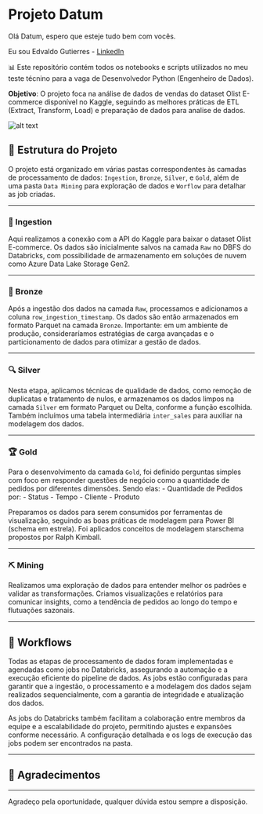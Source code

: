 # Projeto Datum 

Olá Datum, espero que esteje tudo bem com vocês.

Eu sou Edvaldo Gutierres - [LinkedIn](https://www.linkedin.com/in/edvaldo-gutierres-6b4a5768/)

📊 Este repositório contém todos os notebooks e scripts utilizados no meu teste técnino  para a vaga de Desenvolvedor Python (Engenheiro de Dados).

**Objetivo**: O projeto foca na análise de dados de vendas do dataset Olist E-commerce disponível no Kaggle, seguindo as melhores práticas de ETL (Extract, Transform, Load) e preparação de dados para analise de dados.

![alt text](worflow/olist.png)

## 📁 Estrutura do Projeto

O projeto está organizado em várias pastas correspondentes às camadas de processamento de dados: `Ingestion`, `Bronze`, `Silver`, e `Gold`, além de uma pasta `Data Mining` para exploração de dados e `Worflow` para detalhar as job criadas.

---
### 🔗 Ingestion
Aqui realizamos a conexão com a API do Kaggle para baixar o dataset Olist E-commerce. Os dados são inicialmente salvos na camada `Raw` no DBFS do Databricks, com possibilidade de armazenamento em soluções de nuvem como Azure Data Lake Storage Gen2.

---
### 🔄 Bronze
Após a ingestão dos dados na camada `Raw`, processamos e adicionamos a coluna `row_ingestion_timestamp`. Os dados são então armazenados em formato Parquet na camada `Bronze`. Importante: em um ambiente de produção, consideraríamos estratégias de carga avançadas e o particionamento de dados para otimizar a gestão de dados.

---
### 🔍 Silver
Nesta etapa, aplicamos técnicas de qualidade de dados, como remoção de duplicatas e tratamento de nulos, e armazenamos os dados limpos na camada `Silver` em formato Parquet ou Delta, conforme a função escolhida. Também incluímos uma tabela intermediária `inter_sales` para auxiliar na modelagem dos dados.

---
### 🏆 Gold
Para o desenvolvimento da camada `Gold`, foi definido perguntas simples com foco em responder questões de negócio como a quantidade de pedidos por diferentes dimensões. 
Sendo elas:
    - Quantidade de Pedidos por:
        - Status
        - Tempo
        - Cliente
        - Produto

 Preparamos os dados para serem consumidos por ferramentas de visualização, seguindo as boas práticas de modelagem para Power BI (schema em estrela). Foi aplicados conceitos de modelagem starschema propostos por Ralph Kimball.

---
### ⛏️ Mining
Realizamos uma exploração de dados para entender melhor os padrões e validar as transformações. Criamos visualizações e relatórios para comunicar insights, como a tendência de pedidos ao longo do tempo e flutuações sazonais.

---
## 🚀 Workflows
Todas as etapas de processamento de dados foram implementadas e agendadas como jobs no Databricks, assegurando a automação e a execução eficiente do pipeline de dados. As jobs estão configuradas para garantir que a ingestão, o processamento e a modelagem dos dados sejam realizados sequencialmente, com a garantia de integridade e atualização dos dados.

As jobs do Databricks também facilitam a colaboração entre membros da equipe e a escalabilidade do projeto, permitindo ajustes e expansões conforme necessário. A configuração detalhada e os logs de execução das jobs podem ser encontrados na pasta.

---
## 🙏 Agradecimentos
---

Agradeço pela oportunidade, qualquer dúvida estou sempre a disposição.
